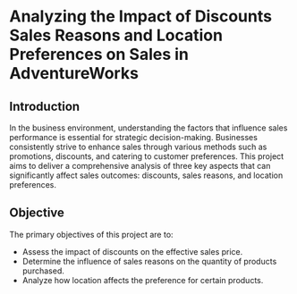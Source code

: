# Analyzing the Impact of Discounts Sales Reasons and Location Preferences on Sales in AdventureWorks
## Introduction 
In the business environment, understanding the factors that influence sales performance is essential for strategic decision-making. Businesses consistently strive to enhance sales through various methods such as promotions, discounts, and catering to customer preferences. This project aims to deliver a comprehensive analysis of three key aspects that can significantly affect sales outcomes: discounts, sales reasons, and location preferences.
## Objective
The primary objectives of this project are to:
* Assess the impact of discounts on the effective sales price.
* Determine the influence of sales reasons on the quantity of products purchased.
* Analyze how location affects the preference for certain products.

